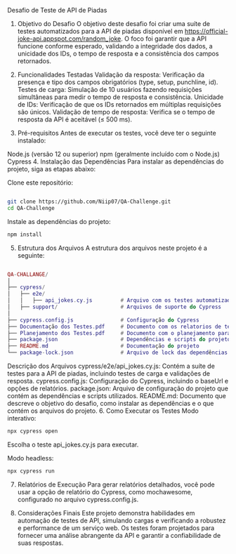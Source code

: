 Desafio de Teste de API de Piadas

1. Objetivo do Desafio
   O objetivo deste desafio foi criar uma suíte de testes automatizados para a API de piadas disponível em https://official-joke-api.appspot.com/random_joke. O foco foi garantir que a API funcione conforme esperado, validando a integridade dos dados, a unicidade dos IDs, o tempo de resposta e a consistência dos campos retornados.

2. Funcionalidades Testadas
   Validação da resposta: Verificação da presença e tipo dos campos obrigatórios (type, setup, punchline, id).
   Testes de carga: Simulação de 10 usuários fazendo requisições simultâneas para medir o tempo de resposta e consistência.
   Unicidade de IDs: Verificação de que os IDs retornados em múltiplas requisições são únicos.
   Validação de tempo de resposta: Verifica se o tempo de resposta da API é aceitável (≤ 500 ms).
3. Pré-requisitos
   Antes de executar os testes, você deve ter o seguinte instalado:

Node.js (versão 12 ou superior)
npm (geralmente incluído com o Node.js)
Cypress 4. Instalação das Dependências
Para instalar as dependências do projeto, siga as etapas abaixo:

Clone este repositório:

```bash

git clone https://github.com/Niip07/QA-Challenge.git
cd QA-Challenge
```

Instale as dependências do projeto:

```bash
npm install
```

5. Estrutura dos Arquivos
   A estrutura dos arquivos neste projeto é a seguinte:

```lua

QA-CHALLANGE/
│
├── cypress/
│   ├── e2e/
│   │   ├── api_jokes.cy.js         # Arquivo com os testes automatizados
│   ├── support/                    # Arquivos de suporte do Cypress
│
├── cypress.config.js               # Configuração do Cypress
├── Documentação dos Testes.pdf     # Documento com os relatorios de testes e resultados
├── Planejamento dos Testes.pdf     # Documento com o planejamento para os testes
├── package.json                    # Dependências e scripts do projeto
├── README.md                       # Documentação do projeto
└── package-lock.json               # Arquivo de lock das dependências
```

Descrição dos Arquivos
cypress/e2e/api_jokes.cy.js: Contém a suíte de testes para a API de piadas, incluindo testes de carga e validações de resposta.
cypress.config.js: Configuração do Cypress, incluindo o baseUrl e opções de relatórios.
package.json: Arquivo de configuração do projeto que contém as dependências e scripts utilizados.
README.md: Documento que descreve o objetivo do desafio, como instalar as dependências e o que contém os arquivos do projeto. 6. Como Executar os Testes
Modo interativo:

```bash
npx cypress open
```

Escolha o teste api_jokes.cy.js para executar.

Modo headless:

```bash
npx cypress run
```

7. Relatórios de Execução
   Para gerar relatórios detalhados, você pode usar a opção de relatório do Cypress, como mochawesome, configurado no arquivo cypress.config.js.

8. Considerações Finais
   Este projeto demonstra habilidades em automação de testes de API, simulando cargas e verificando a robustez e performance de um serviço web. Os testes foram projetados para fornecer uma análise abrangente da API e garantir a confiabilidade de suas respostas.
